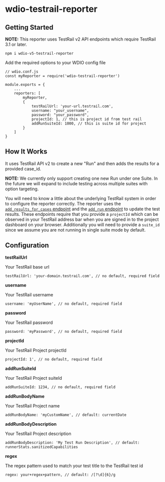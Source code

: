 # wdio-testrail-reporter

## Getting Started

**NOTE:** This reporter uses TestRail v2 API endpoints which require TestRail 3.1 or later.

`npm i wdio-v5-testrail-reporter`

Add the required options to your WDIO config file

```
// wdio.conf.js
const myReporter = require('wdio-testrail-reporter')

module.exports = {
    ...
    reporters: [
        myReporter,
        {
            testRailUrl: 'your-url.testrail.com',
            username: "your_username",
            password: "your_password",
            projectId: 1, // this is project id from test rail
            addRunSuiteId: 1000, // this is suite id for project
        }
    ]
}
```

## How It Works

It uses TestRail API v2 to create a new "Run" and then adds the results for a provided case_id.

**NOTE:** We currently only support creating one new Run under one Suite. In the future we will expand to include testing across multiple suites with option targeting.

You will need to know a little about the underlying TestRail system in order to configure the reporter correctly. The reporter uses the [`add_results_for_cases` endpoint](http://docs.gurock.com/testrail-api2/reference-results) and the [`add_run` endpoint](http://docs.gurock.com/testrail-api2/reference-runs) to update the test results. These endpoints require that you provide a `projectId` which can be observed in your TestRail address bar when you are signed in to the project dashboard on your browser. Additionally you will need to provide a `suite_id` since we assume you are not running in single suite mode by default.

## Configuration

**testRailUrl**

Your TestRail base url

`testRailUrl: 'your-domain.testrail.com', // no default, required field`

**username**

Your TestRail username

`username: 'myUserName', // no default, required field`

**password**

Your TestRail password

`password: 'myPassword', // no default, required field`

**projectId**

Your TestRail Project projectId

`projectId: 1', // no default, required field`

**addRunSuiteId**

Your TestRail Project suiteId

`addRunSuiteId: 1234, // no default, required field`

**addRunBodyName**

Your TestRail Project name

`addRunBodyName: 'myCustomName', // default: currentDate`

**addRunBodyDescription**

Your TestRail Project description

`addRunBodyDescription: 'My Test Run Description', // default: runnerStats.sanitizedCapabilities`

**regex**

The regex pattern used to match your test title to the TestRail test id

`regex: your+regex+pattern, // default: /[?\d]{6}/g`
